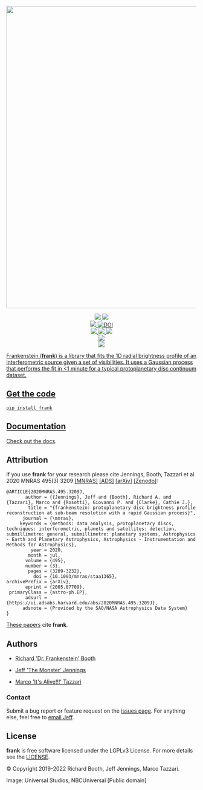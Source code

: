 <p align="center">
   <img width = "800" src="https://github.com/discsim/frank/blob/master/docs/images/day_off.png?raw=true"/>		   
 </p>

<p align="center">
  <!-- current release -->
  <a href="https://github.com/discsim/frank/releases">
      <img src="https://img.shields.io/github/release/discsim/frank/all.svg">
  </a>

  <!-- current version on pypi -->
  <a href="https://pypi.python.org/pypi/frank">
      <img src="https://img.shields.io/pypi/v/frank.svg">

  <br/>
  <!-- changelog -->
  <a href="https://github.com/discsim/frank/blob/master/HISTORY.rst">
    <img src="https://img.shields.io/badge/changelog-detailed-blue"/>
  </a>

  <!-- zenodo -->
  <a href="https://doi.org/10.5281/zenodo.3832064">
      <img src="https://zenodo.org/badge/DOI/10.5281/zenodo.3832064.svg" alt="DOI">

  <br/>
  <!-- tests -->
  <a href="https://github.com/discsim/frank/actions/workflows/tests.yml">
      <img src="https://github.com/discsim/frank/actions/workflows/tests.yml/badge.svg">
  </a>    

  <!-- docs build -->
  <a href="https://github.com/discsim/frank/actions/workflows/docs.yml">
    <img src="https://github.com/discsim/frank/actions/workflows/docs.yml/badge.svg"/>
  </a>   

  <!-- coverage -->
  <a href="https://discsim.github.io/frank/coverage/index.html">
      <img src="https://discsim.github.io/frank/coverage/badge.svg">

  <br/>
  <!-- paper -->
  <a href="https://academic.oup.com/mnras/advance-article/doi/10.1093/mnras/staa1365/5838058?guestAccessKey=7f163a1f-c12f-4771-8e54-928636794a5b">
      <img src="https://img.shields.io/badge/paper-MNRAS-blue.svg">
  </a>

  <br/>
  <!-- license -->
  <a href="https://www.gnu.org/licenses/lgpl-3.0">
      <img src="https://img.shields.io/badge/license-LGPL%20v3-blue.svg">   
</p>

Frankenstein (**frank**) is a library that fits the 1D radial brightness profile of an interferometric source given a set of visibilities. It uses a Gaussian process that performs the fit in <1 minute for a typical protoplanetary disc continuum dataset.

Get the code
------------
```
pip install frank
```

Documentation
-------------
Check out the [docs](https://discsim.github.io/frank/).

Attribution
-----------
If you use **frank** for your research please cite Jennings, Booth, Tazzari et al. 2020 MNRAS 495(3) 3209
[[MNRAS]](https://academic.oup.com/mnras/article/495/3/3209/5838058?guestAccessKey=7f163a1f-c12f-4771-8e54-928636794a5b)
[[ADS]](https://ui.adsabs.harvard.edu/abs/2020MNRAS.495.3209J/abstract)
[[arXiv]](https://arxiv.org/abs/2005.07709)
[[Zenodo]](https://doi.org/10.5281/zenodo.3832064):
```
@ARTICLE{2020MNRAS.495.3209J,
       author = {{Jennings}, Jeff and {Booth}, Richard A. and {Tazzari}, Marco and {Rosotti}, Giovanni P. and {Clarke}, Cathie J.},
        title = "{frankenstein: protoplanetary disc brightness profile reconstruction at sub-beam resolution with a rapid Gaussian process}",
      journal = {\mnras},
     keywords = {methods: data analysis, protoplanetary discs, techniques: interferometric, planets and satellites: detection, submillimetre: general, submillimetre: planetary systems, Astrophysics - Earth and Planetary Astrophysics, Astrophysics - Instrumentation and Methods for Astrophysics},
         year = 2020,
        month = jul,
       volume = {495},
       number = {3},
        pages = {3209-3232},
          doi = {10.1093/mnras/staa1365},
archivePrefix = {arXiv},
       eprint = {2005.07709},
 primaryClass = {astro-ph.EP},
       adsurl = {https://ui.adsabs.harvard.edu/abs/2020MNRAS.495.3209J},
      adsnote = {Provided by the SAO/NASA Astrophysics Data System}
}
```

[These papers](https://ui.adsabs.harvard.edu/search/q=citations(doi%3A10.1093%2Fmnras%2Fstaa1365)%20&sort=date%20desc%2C%20bibcode%20desc&p_=0) cite **frank**.

Authors
-------
- [Richard 'Dr. Frankenstein' Booth](https://github.com/rbooth200)

- [Jeff 'The Monster' Jennings](https://github.com/jeffjennings)

- [Marco 'It's Alive!!!' Tazzari](https://github.com/mtazzari)

### Contact ###
Submit a bug report or feature request on the [issues page](https://github.com/discsim/frank/issues). For anything else, feel free to [email Jeff](mailto:jjennings1519@gmail.com).

License
-------
**frank** is free software licensed under the LGPLv3 License. For more details see the [LICENSE](https://github.com/discsim/frank/blob/master/LICENSE.txt).

© Copyright 2019-2022 Richard Booth, Jeff Jennings, Marco Tazzari.

Image: Universal Studios, NBCUniversal [Public domain]
